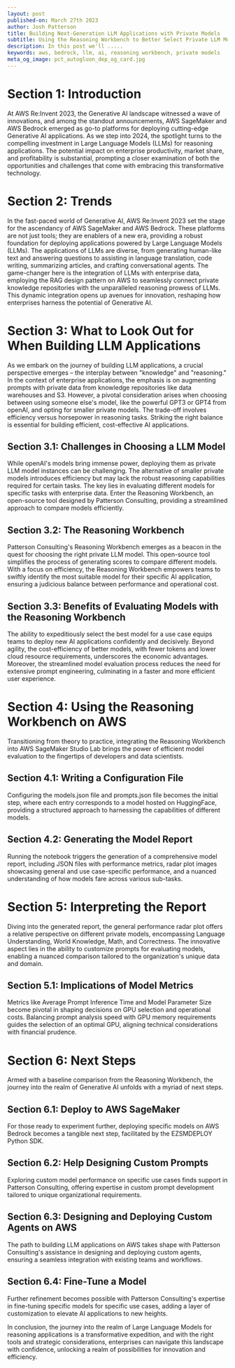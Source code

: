 ```yaml
---
layout: post
published-on: March 27th 2023
author: Josh Patterson
title: Building Next-Generation LLM Applications with Private Models
subtitle: Using the Reasoning Workbench to Better Select Private LLM Models
description: In this post we'll .....
keywords: aws, bedrock, llm, ai, reasoning workbench, private models
meta_og_image: pct_autogluon_dep_og_card.jpg
---
```




# Section 1: Introduction

At AWS Re:Invent 2023, the Generative AI landscape witnessed a wave of innovations, and among the standout announcements, AWS SageMaker and AWS Bedrock emerged as go-to platforms for deploying cutting-edge Generative AI applications. As we step into 2024, the spotlight turns to the compelling investment in Large Language Models (LLMs) for reasoning applications. The potential impact on enterprise productivity, market share, and profitability is substantial, prompting a closer examination of both the opportunities and challenges that come with embracing this transformative technology.

# Section 2: Trends

In the fast-paced world of Generative AI, AWS Re:Invent 2023 set the stage for the ascendancy of AWS SageMaker and AWS Bedrock. These platforms are not just tools; they are enablers of a new era, providing a robust foundation for deploying applications powered by Large Language Models (LLMs). The applications of LLMs are diverse, from generating human-like text and answering questions to assisting in language translation, code writing, summarizing articles, and crafting conversational agents. The game-changer here is the integration of LLMs with enterprise data, employing the RAG design pattern on AWS to seamlessly connect private knowledge repositories with the unparalleled reasoning prowess of LLMs. This dynamic integration opens up avenues for innovation, reshaping how enterprises harness the potential of Generative AI.

# Section 3: What to Look Out for When Building LLM Applications

As we embark on the journey of building LLM applications, a crucial perspective emerges – the interplay between "knowledge" and "reasoning." In the context of enterprise applications, the emphasis is on augmenting prompts with private data from knowledge repositories like data warehouses and S3. However, a pivotal consideration arises when choosing between using someone else's model, like the powerful GPT3 or GPT4 from openAI, and opting for smaller private models. The trade-off involves efficiency versus horsepower in reasoning tasks. Striking the right balance is essential for building efficient, cost-effective AI applications.

## Section 3.1: Challenges in Choosing a LLM Model

While openAI's models bring immense power, deploying them as private LLM model instances can be challenging. The alternative of smaller private models introduces efficiency but may lack the robust reasoning capabilities required for certain tasks. The key lies in evaluating different models for specific tasks with enterprise data. Enter the Reasoning Workbench, an open-source tool designed by Patterson Consulting, providing a streamlined approach to compare models efficiently.

## Section 3.2: The Reasoning Workbench

Patterson Consulting's Reasoning Workbench emerges as a beacon in the quest for choosing the right private LLM model. This open-source tool simplifies the process of generating scores to compare different models. With a focus on efficiency, the Reasoning Workbench empowers teams to swiftly identify the most suitable model for their specific AI application, ensuring a judicious balance between performance and operational cost.

## Section 3.3: Benefits of Evaluating Models with the Reasoning Workbench

The ability to expeditiously select the best model for a use case equips teams to deploy new AI applications confidently and decisively. Beyond agility, the cost-efficiency of better models, with fewer tokens and lower cloud resource requirements, underscores the economic advantages. Moreover, the streamlined model evaluation process reduces the need for extensive prompt engineering, culminating in a faster and more efficient user experience.

# Section 4: Using the Reasoning Workbench on AWS

Transitioning from theory to practice, integrating the Reasoning Workbench into AWS SageMaker Studio Lab brings the power of efficient model evaluation to the fingertips of developers and data scientists.

## Section 4.1: Writing a Configuration File

Configuring the models.json file and prompts.json file becomes the initial step, where each entry corresponds to a model hosted on HuggingFace, providing a structured approach to harnessing the capabilities of different models.

## Section 4.2: Generating the Model Report

Running the notebook triggers the generation of a comprehensive model report, including JSON files with performance metrics, radar plot images showcasing general and use case-specific performance, and a nuanced understanding of how models fare across various sub-tasks.

# Section 5: Interpreting the Report

Diving into the generated report, the general performance radar plot offers a relative perspective on different private models, encompassing Language Understanding, World Knowledge, Math, and Correctness. The innovative aspect lies in the ability to customize prompts for evaluating models, enabling a nuanced comparison tailored to the organization's unique data and domain.

## Section 5.1: Implications of Model Metrics

Metrics like Average Prompt Inference Time and Model Parameter Size become pivotal in shaping decisions on GPU selection and operational costs. Balancing prompt analysis speed with GPU memory requirements guides the selection of an optimal GPU, aligning technical considerations with financial prudence.

# Section 6: Next Steps

Armed with a baseline comparison from the Reasoning Workbench, the journey into the realm of Generative AI unfolds with a myriad of next steps.

## Section 6.1: Deploy to AWS SageMaker

For those ready to experiment further, deploying specific models on AWS Bedrock becomes a tangible next step, facilitated by the EZSMDEPLOY Python SDK.

## Section 6.2: Help Designing Custom Prompts

Exploring custom model performance on specific use cases finds support in Patterson Consulting, offering expertise in custom prompt development tailored to unique organizational requirements.

## Section 6.3: Designing and Deploying Custom Agents on AWS

The path to building LLM applications on AWS takes shape with Patterson Consulting's assistance in designing and deploying custom agents, ensuring a seamless integration with existing teams and workflows.

## Section 6.4: Fine-Tune a Model

Further refinement becomes possible with Patterson Consulting's expertise in fine-tuning specific models for specific use cases, adding a layer of customization to elevate AI applications to new heights.

In conclusion, the journey into the realm of Large Language Models for reasoning applications is a transformative expedition, and with the right tools and strategic considerations, enterprises can navigate this landscape with confidence, unlocking a realm of possibilities for innovation and efficiency.